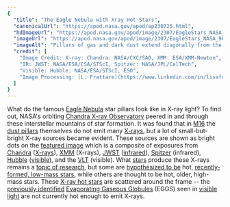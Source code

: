 ```yaml
---
{
  "title": "The Eagle Nebula with Xray Hot Stars",
  "canonicalUrl": "https://apod.nasa.gov/apod/ap230725.html",
  "hdImageUrl": "https://apod.nasa.gov/apod/image/2307/EagleStars_NASA_960.jpg",
  "imageUrl": "https://apod.nasa.gov/apod/image/2307/EagleStars_NASA_960.jpg",
  "imageAlt": "Pillars of gas and dark dust extend diagonally from the bottom left to the upper right. Bright X-ray sources are superimposed as bright dots around the image. Infrared dust glows behind the pillars. Please see the explanation for more detailed information.",
  "credit": [
    "Image Credit: X-ray: Chandra: NASA/CXC/SAO, XMM: ESA/XMM-Newton",
    "IR: JWST: NASA/ESA/CSA/STScI, Spitzer: NASA/JPL/CalTech",
    "Visible: Hubble: NASA/ESA/STScI, ESO",
    "Image Processing: [L. Frattare](https://www.linkedin.com/in/lisafrattare), J. Major, N. Wolk, and K. Arcand"
  ]
}
---
```


What do the famous [Eagle Nebula](https://apod.nasa.gov/apod/ap221004.html) star pillars look like in X-ray light? To find out, NASA's orbiting [Chandra X-ray Observatory](https://chandra.harvard.edu/) peered in and through these interstellar mountains of star formation. It was found that in [M16](https://apod.nasa.gov/apod/ap221206.html) the [dust pillars](https://apod.nasa.gov/apod/ap201206.html) themselves do not emit many [X-rays](https://science.nasa.gov/ems/11_xrays), but a lot of small-but-bright X-ray sources became evident. These sources are shown as bright dots on the [featured image](https://chandra.si.edu/photo/2023/chandrawebb2/more.html) which is a composite of exposures from [Chandra](https://www.nasa.gov/mission_pages/chandra/main/index.html) ([X-rays](https://science.nasa.gov/ems/11_xrays)), [XMM](https://www.cosmos.esa.int/web/xmm-newton) (X-rays), [JWST](https://webb.nasa.gov/) ([infrared](https://science.nasa.gov/ems/07_infraredwaves)), [Spitzer](https://www.nasa.gov/mission_pages/spitzer/main/index.html) (infrared), [Hubble](https://www.nasa.gov/mission_pages/hubble/main/index.html) ([visible](https://science.nasa.gov/ems/09_visiblelight)), and the [VLT](https://www.eso.org/public/teles-instr/paranal-observatory/vlt/) (visible). What [stars](https://science.nasa.gov/astrophysics/focus-areas/how-do-stars-form-and-evolve) produce these X-rays remains a [topic of research](https://ui.adsabs.harvard.edu/abs/2007ApJ...654..347L/abstract), but some are [hypothesized to be](https://i.insider.com/55a67a7a371d22ce178b6624?width=1200&format=jpeg) hot, [recently-formed, low-mass stars](https://en.wikipedia.org/wiki/Young_stellar_object), while others are thought to be hot, older, high-mass stars. These [X-ray hot stars](https://apod.nasa.gov/apod/ap010920.html) are scattered around the frame -- the [previously identified](https://apod.nasa.gov/apod/ap061022.html) [Evaporating Gaseous Globules](https://en.wikipedia.org/wiki/Evaporating_gaseous_globule) (EGGS) seen in [visible light](https://apod.nasa.gov/apod/ap080915.html) are not currently hot enough to emit X-rays.
